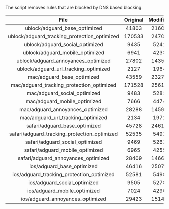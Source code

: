 The script removes rules that are blocked by DNS based blocking.


| File | Original | Modified |
|:----:|:-----:|:-----:|
| ublock/adguard_base_optimized | 41803 | 21602 |
| ublock/adguard_tracking_protection_optimized | 170533 | 24709 |
| ublock/adguard_social_optimized | 9435 | 5241 |
| ublock/adguard_mobile_optimized | 6941 | 4233 |
| ublock/adguard_annoyances_optimized | 27802 | 14355 |
| ublock/adguard_url_tracking_optimized | 2127 | 1964 |
| mac/adguard_base_optimized | 43559 | 23278 |
| mac/adguard_tracking_protection_optimized | 171528 | 25616 |
| mac/adguard_social_optimized | 9483 | 5281 |
| mac/adguard_mobile_optimized | 7666 | 4474 |
| mac/adguard_annoyances_optimized | 28288 | 14592 |
| mac/adguard_url_tracking_optimized | 2134 | 1971 |
| safari/adguard_base_optimized | 45728 | 24612 |
| safari/adguard_tracking_protection_optimized | 52535 | 5491 |
| safari/adguard_social_optimized | 9469 | 5261 |
| safari/adguard_mobile_optimized | 6965 | 4255 |
| safari/adguard_annoyances_optimized | 28409 | 14663 |
| ios/adguard_base_optimized | 46416 | 25072 |
| ios/adguard_tracking_protection_optimized | 52581 | 5498 |
| ios/adguard_social_optimized | 9505 | 5278 |
| ios/adguard_mobile_optimized | 7024 | 4296 |
| ios/adguard_annoyances_optimized | 29423 | 15147 |